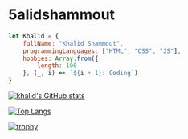 # 5alidshammout

```javascript
let Khalid = {
    fullName: "Khalid Shammout",
    programmingLanguages: ["HTML", "CSS", "JS"],
    hobbies: Array.from({
        length: 100
    }, (_, i) => `${i + 1}: Coding`)
}
```
[![khalid's GitHub stats](https://github-readme-stats.vercel.app/api?username=5alidshammout&theme=yeblu&show_icons=true)](https://github.com/anuraghazra/github-readme-stats)

[![Top Langs](https://github-readme-stats.vercel.app/api/top-langs/?username=5alidshammout&layout=compact&theme=yeblu)](https://github.com/anuraghazra/github-readme-stats)

[![trophy](https://github-profile-trophy.vercel.app/?username=5alidshammout&theme=nord)](https://github.com/ryo-ma/github-profile-trophy)
